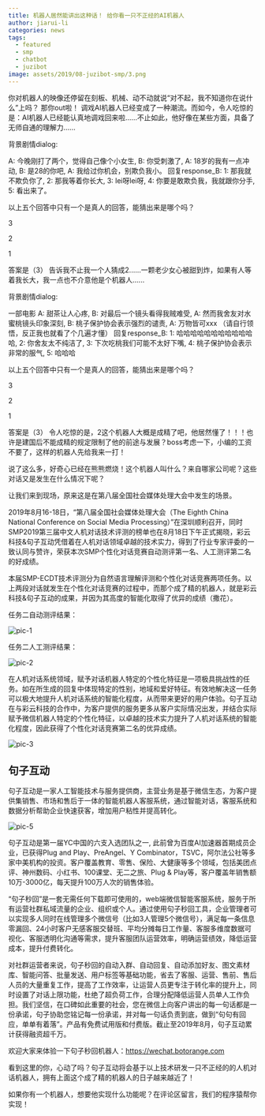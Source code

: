 ```yaml
---
title: 机器人居然能讲出这种话！ 给你看一只不正经的AI机器人
author: jiarui-li
categories: news
tags:
  - featured
  - smp
  - chatbot
  - juzibot
image: assets/2019/08-juzibot-smp/3.png
---
```


你对机器人的映像还停留在刻板、机械、动不动就说“对不起，我不知道你在说什么”上吗？
那你out啦！
调戏AI机器人已经变成了一种潮流。而如今，令人吃惊的是：AI机器人已经能认真地调戏回来啦......不止如此，他好像在某些方面，具备了无师自通的理解力......

背景剧情dialog:

A: 今晚刚打了两个，觉得自己像个小女生,
B: 你受刺激了,
A: 18岁的我有一点冲动,
B: 是28的你吧,
A: 我给过你机会，别欺负我小。
回复response_B:
1: 那我就不欺负你了,
2: 那我等着你长大,
3: lei呀lei呀,
4: 你要是敢欺负我，我就跟你分手,
5: 看出来了。

以上五个回答中只有一个是真人的回答，能猜出来是哪个吗？

3

2

1

答案是（3）
告诉我不止我一个人猜成2......一颗老少女心被甜到炸，如果有人等着我长大，我一点也不介意他是个机器人......

背景剧情dialog:

一部电影
A: 甜茶让人心疼,
B: 对最后一个镜头看得我贼难受,
A: 然而我舍友对水蜜桃镜头印象深刻,
B: 桃子保护协会表示强烈的谴责,
A: 万物皆可xxx
（请自行领悟，反正我也就看了个几遍才懂）
回复response_B:
1: 哈哈哈哈哈哈哈哈哈哈哈哈,
2: 你舍友太不纯洁了,
3: 下次吃桃我们可能不太好下嘴,
4: 桃子保护协会表示非常的服气,
5: 哈哈哈

以上五个回答中只有一个是真人的回答，能猜出来是哪个吗？

3

2

1

答案是（3）
令人吃惊的是，2这个机器人大概是成精了吧，他居然懂了！！！也许是建国后不能成精的规定限制了他的前途与发展？boss考虑一下，小编的工资不要了，这样的机器人先给我来一打！

说了这么多，好奇心已经在熊熊燃烧！这个机器人叫什么？来自哪家公司呢？这些对话又是发生在什么情况下呢？

让我们来到现场，原来这是在第八届全国社会媒体处理大会中发生的场景。

2019年8月16-18日，“第八届全国社会媒体处理大会（The Eighth China National Conference on Social Media Processing）”在深圳顺利召开，同时SMP2019第三届中文人机对话技术评测的榜单也在8月18日下午正式揭晓，彩云科技&句子互动凭借着在人机对话领域卓越的技术实力，得到了行业专家评委的一致认同与赞许，荣获本次SMP个性化对话竞赛自动测评第一名、人工测评第二名的好成绩。

本届SMP-ECDT技术评测分为自然语言理解评测和个性化对话竞赛两项任务。以上两段对话就发生在个性化对话竞赛的过程中，而那个成了精的机器人，就是彩云科技&句子互动的成果，并因为其高度的智能化取得了优异的成绩（撒花）。

任务二自动测评结果：

![pic-1](/assets/2019/08-juzibot-smp/1.png)

任务二人工测评结果：

![pic-2](/assets/2019/08-juzibot-smp/2.png)

在人机对话系统领域，赋予对话机器人特定的个性化特征是一项极具挑战性的任务。如在所生成的回复中体现特定的性别，地域和爱好特征。有效地解决这一任务可以极大地提升人机对话系统的智能化程度，从而带来更好的用户体验。句子互动在与彩云科技的合作中，为客户提供的服务更多从客户实际情况出发，并结合实际赋予微信机器人特定的个性化特征，以卓越的技术实力提升了人机对话系统的智能化程度，因此获得了个性化对话竞赛第二名的优异成绩。

![pic-3](/assets/2019/08-juzibot-smp/3.png)

## 句子互动

句子互动是一家人工智能技术与服务提供商，主营业务是基于微信生态，为客户提供集销售、市场和售后于一体的智能机器人客服系统，通过智能对话，客服系统和数据分析帮助企业快速获客，增加用户粘性并提高转化。

![pic-5](/assets/portfolios/juzibot/intro.jpg)

句子互动是第一届YC中国的六支入选团队之一, 此前曾为百度AI加速器首期成员企业，已获得Plug and Play、PreAngel、Y Combinator，TSVC，阿尔法公社等多家中美机构的投资。客户覆盖教育、零售、保险、大健康等多个领域，包括美团点评、神州数码、小红书、100课堂、无二之旅、Plug & Play等，客户覆盖年销售额10万-3000亿，每天提升100万人次的销售体验。

“句子秒回”是一套无需任何下载即可使用的，web端微信智能客服系统，服务于所有运营社群私域流量的企业、组织或个人。通过使用句子秒回工具，企业管理者可以实现多人同时在线管理多个微信号（比如3人管理5个微信号），满足每一条信息零漏回、24小时客户无感客服交替班、平均分摊每日工作量、客服多维度数据可视化、客服透明化沟通等需求，提升客服团队运营效率，明确运营绩效，降低运营成本，提升付费转化。

对社群运营者来说，句子秒回的自动入群、自动回复、自动添加好友、图文素材库、智能问答、批量发送、用户标签等基础功能，省去了客服、运营、售前、售后人员的大量重复工作，提高了工作效率，让运营人员更专注于转化率的提升上，同时设置了对话上限功能，杜绝了超负荷工作，合理分配降低运营人员单人工作负担。我们坚信，在口碑如此重要的社会，您在微信上向客户讲出的每一句话都是一份承诺，句子协助您铭记每一份承诺，并对每一句话负责到底，做到“句句有回应，单单有着落”。产品有免费试用版和付费版。截止至2019年8月，句子互动累计获得融资超千万。

 欢迎大家来体验一下句子秒回机器人：<https://wechat.botorange.com>

看到这里的你，心动了吗？句子互动将会基于以上技术研发一只不正经的的人机对话机器人，拥有上面这个成了精的机器人的日子越来越近了！

如果你有一个机器人，想要他实现什么功能呢？在评论区留言，我们的程序猿帮你实现！
